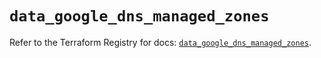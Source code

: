 # `data_google_dns_managed_zones`

Refer to the Terraform Registry for docs: [`data_google_dns_managed_zones`](https://registry.terraform.io/providers/hashicorp/google-beta/6.31.0/docs/data-sources/google_dns_managed_zones).
